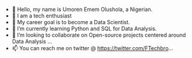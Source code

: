 - 👋 Hello, my name is Umoren Emem Olushola, a Nigerian.
- 💞️ I am a tech enthusiast
- 👀 My career goal is to become a Data Scientist.
- 🌱 I’m currently learning Python and SQL for Data Analysis.
- 💞️ I’m looking to collaborate on Open-source projects centered around Data Analysis  ...
- 📫 You can reach me on twitter @ https://twitter.com/FTechbro...

<!---
Emem-Data/Emem-Data is a ✨ special ✨ repository because its `README.md` (this file) appears on your GitHub profile.
You can click the Preview link to take a look at your changes.
--->
